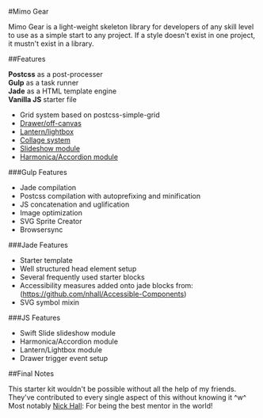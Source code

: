 #Mimo Gear

Mimo Gear is a light-weight skeleton library for developers of any skill level to use as a simple start to any project. If a style doesn't exist in one project, it mustn't exist in a library.

##Features

**Postcss** as a post-processer<br>
**Gulp** as a task runner<br>
**Jade** as a HTML template engine<br>
**Vanilla JS** starter file

* Grid system based on postcss-simple-grid
* [Drawer/off-canvas](http://codepen.io/mimoduo/pen/kuobi)
* [Lantern/lightbox](http://codepen.io/mimoduo/pen/EPerjv)
* [Collage system](http://codepen.io/mimoduo/pen/VYwamv)
* [Slideshow module](http://codepen.io/mimoduo/pen/gabWmN)
* [Harmonica/Accordion module](http://codepen.io/mimoduo/pen/epZaMq)

###Gulp Features

* Jade compilation
* Postcss compilation with autoprefixing and minification
* JS concatenation and uglification
* Image optimization
* SVG Sprite Creator
* Browsersync

###Jade Features

* Starter template
* Well structured head element setup
* Several frequently used starter blocks
* Accessibility measures added onto jade blocks from: (https://github.com/nhall/Accessible-Components)
* SVG symbol mixin

###JS Features

* Swift Slide slideshow module
* Harmonica/Accordion module
* Lantern/Lightbox module
* Drawer trigger event setup

##Final Notes

This starter kit wouldn't be possible without all the help of my friends. They've contributed to every single aspect of this without knowing it ^w^ Most notably [Nick Hall](https://github.com/nhall): For being the best mentor in the world!

